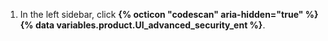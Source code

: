 1. In the left sidebar, click **{% octicon "codescan" aria-hidden="true" %} {% data variables.product.UI_advanced_security_ent %}**.

